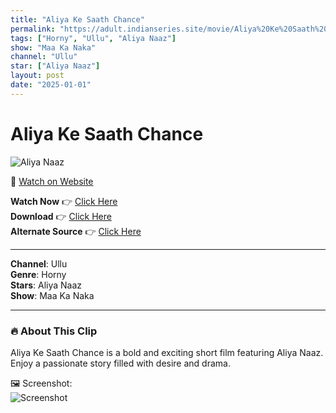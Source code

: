 ```yaml
---
title: "Aliya Ke Saath Chance"
permalink: "https://adult.indianseries.site/movie/Aliya%20Ke%20Saath%20Chance"
tags: ["Horny", "Ullu", "Aliya Naaz"]
show: "Maa Ka Naka"
channel: "Ullu"
star: ["Aliya Naaz"]
layout: post
date: "2025-01-01"
---
```


# Aliya Ke Saath Chance

![Aliya Naaz](https://shorts.desisins.com/wp-content/uploads/2025/01/aliyanaaz.jpg)

🔗 [Watch on Website](https://adult.indianseries.site/movie/Aliya%20Ke%20Saath%20Chance)

**Watch Now** 👉 [Click Here](https://adult.indianseries.site/movie/Aliya%20Ke%20Saath%20Chance)  
**Download** 👉 [Click Here](https://adult.indianseries.site/movie/Aliya%20Ke%20Saath%20Chance)  
**Alternate Source** 👉 [Click Here](https://adult.indianseries.site/movie/Aliya%20Ke%20Saath%20Chance)

---

**Channel**: Ullu  
**Genre**: Horny  
**Stars**: Aliya Naaz  
**Show**: Maa Ka Naka

---

### 🔥 About This Clip

Aliya Ke Saath Chance is a bold and exciting short film featuring Aliya Naaz. Enjoy a passionate story filled with desire and drama.
 
🖼️ Screenshot:  
![Screenshot](https://shorts.desisins.com/wp-content/uploads/2025/01/aliyanaaz.jpg)
